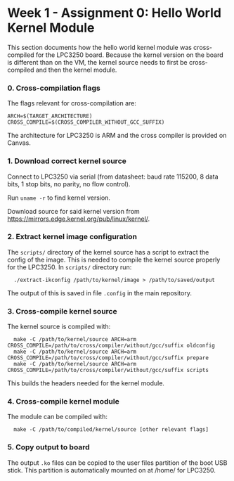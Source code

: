 # Week 1 - Assignment 0: Hello World Kernel Module
This section documents how the hello world kernel module was cross-compiled for the LPC3250 board. Because the kernel version on the board is different than on the VM, the kernel source needs to first be cross-compiled and then the kernel module.

### 0. Cross-compilation flags
The flags relevant for cross-compilation are:
```
ARCH=$(TARGET_ARCHITECTURE)
CROSS_COMPILE=$(CROSS_COMPILER_WITHOUT_GCC_SUFFIX)
```
The architecture for LPC3250 is ARM and the cross compiler is provided on Canvas.

### 1. Download correct kernel source
Connect to LPC3250 via serial (from datasheet: baud rate 115200, 8 data bits, 1 stop bits, no parity, no flow control). 

Run ```uname -r``` to find kernel version. 

Download source for said kernel version from https://mirrors.edge.kernel.org/pub/linux/kernel/.

### 2. Extract kernel image configuration
The ```scripts/``` directory of the kernel source has a script to extract the config of the image. This is needed to compile the kernel source properly for the LPC3250. In ```scripts/``` directory run:  

```
  ./extract-ikconfig /path/to/kernel/image > /path/to/saved/output
```

The output of this is saved in file ```.config``` in the main repository.

### 3. Cross-compile kernel source
The kernel source is compiled with:
```
  make -C /path/to/kernel/source ARCH=arm CROSS_COMPILE=/path/to/cross/compiler/without/gcc/suffix oldconfig
  make -C /path/to/kernel/source ARCH=arm CROSS_COMPILE=/path/to/cross/compiler/without/gcc/suffix prepare
  make -C /path/to/kernel/source ARCH=arm CROSS_COMPILE=/path/to/cross/compiler/without/gcc/suffix scripts
```
This builds the headers needed for the kernel module. 

### 4. Cross-compile kernel module
The module can be compiled with:
```
  make -C /path/to/compiled/kernel/source [other relevant flags]
```

### 5. Copy output to board
The output ```.ko``` files can be copied to the user files partition of the boot USB stick. This partition is automatically mounted on at /home/ for LPC3250.

